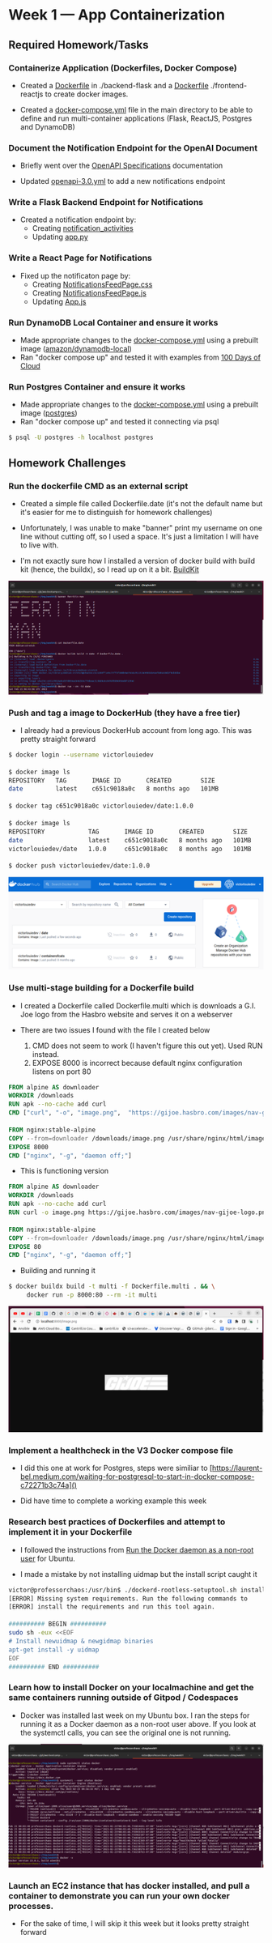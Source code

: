 # Week 1 — App Containerization

## Required Homework/Tasks

### Containerize Application (Dockerfiles, Docker Compose)

- Created a [Dockerfile](../backend-flask/Dockerfile) in ./backend-flask and a [Dockerfile](../frontend-react-js/Dockerfile) ./frontend-reactjs to create docker images.

- Created a [docker-compose.yml](../docker-compose.yml) file in the main directory to be able to define and run multi-container applications (Flask, ReactJS, Postgres and DynamoDB)

### Document the Notification Endpoint for the OpenAI Document

- Briefly went over the [OpenAPI Specifications](https://spec.openapis.org/oas/latest.html) documentation  

- Updated [openapi-3.0.yml](../backend-flask/openapi-3.0.yml) to add a new notifications endpoint

### Write a Flask Backend Endpoint for Notifications

- Created a notification endpoint by:
    - Creating [notification_activities](../backend-flask/services/notifications_activities.py) 
    - Updating [app.py](../backend-flask/app.py)

### Write a React Page for Notifications

- Fixed up the notificaton page by:
    - Creating [NotificationsFeedPage.css](../frontend-react-js/src/pages/NotificationsFeedPage.css)
    - Creating [NotificationsFeedPage.js](../frontend-react-js/src/pages/NotificationsFeedPage.js)
    - Updating [App.js](../frontend-react-js/src/App.js)

### Run DynamoDB Local Container and ensure it works

- Made appropriate changes to the [docker-compose.yml](../docker-compose.yml) using a prebuilt image ([amazon/dynamodb-local](https://hub.docker.com/r/amazon/dynamodb-local))
- Ran "docker compose up" and tested it with examples from [100 Days of Cloud](https://github.com/100DaysOfCloud/challenge-dynamodb-local)

### Run Postgres Container and ensure it works

- Made appropriate changes to the [docker-compose.yml](../docker-compose.yml) using a prebuilt image ([postgres](https://hub.docker.com/_/postgres))
- Ran "docker compose up" and tested it connecting via psql

```bash
$ psql -U postgres -h localhost postgres
```


## Homework Challenges

### Run the dockerfile CMD as an external script

- Created a simple file called Dockerfile.date (it's not the default name but it's easier for me to distinguish for homework challenges)

- Unfortunately, I was unable to make "banner" print my username on one line without cutting off, so I used a space. It's just a limitation I will have to live with.

- I'm not exactly sure how I installed a version of docker build with build kit (hence, the buildx), so I read up on it a bit. [BuildKit](https://docs.docker.com/build/buildkit/)

![Dockerfile CMD](assets/week01/dockerfile_cmd.png)

### Push and tag a image to DockerHub (they have a free tier)

- I already had a previous DockerHub account from long ago.  This was pretty straight forward

```bash
$ docker login --username victorlouiedev

$ docker image ls
REPOSITORY   TAG       IMAGE ID       CREATED        SIZE
date         latest    c651c9018a0c   8 months ago   101MB

$ docker tag c651c9018a0c victorlouiedev/date:1.0.0

$ docker image ls
REPOSITORY            TAG       IMAGE ID       CREATED        SIZE
date                  latest    c651c9018a0c   8 months ago   101MB
victorlouiedev/date   1.0.0     c651c9018a0c   8 months ago   101MB

$ docker push victorlouiedev/date:1.0.0
```

![Dockerhub](assets/week01/dockerhub.png)

### Use multi-stage building for a Dockerfile build

- I created a Dockerfile called Dockerfile.multi which is downloads a G.I. Joe logo from the Hasbro website and serves it on a webserver

- There are two issues I found with the file I created below

    1. CMD does not seem to work (I haven't figure this out yet).  Used RUN instead.
    2. EXPOSE 8000 is incorrect because default nginx configuration listens on port 80 

```dockerfile
FROM alpine AS downloader
WORKDIR /downloads
RUN apk --no-cache add curl
CMD ["curl", "-o", "image.png",  "https://gijoe.hasbro.com/images/nav-gijoe-logo.png" ]

FROM nginx:stable-alpine
COPY --from=downloader /downloads/image.png /usr/share/nginx/html/image.png
EXPOSE 8000
CMD ["nginx", "-g", "daemon off;"]
```

- This is functioning version
```dockerfile
FROM alpine AS downloader
WORKDIR /downloads
RUN apk --no-cache add curl
RUN curl -o image.png https://gijoe.hasbro.com/images/nav-gijoe-logo.png

FROM nginx:stable-alpine
COPY --from=downloader /downloads/image.png /usr/share/nginx/html/image.png
EXPOSE 80
CMD ["nginx", "-g", "daemon off;"]
```

- Building and running it
```bash
$ docker buildx build -t multi -f Dockerfile.multi . && \
     docker run -p 8000:80 --rm -it multi
```

![](assets/week01/go_joe.png)

### Implement a healthcheck in the V3 Docker compose file

- I did this one at work for Postgres, steps were similiar to [https://laurent-bel.medium.com/waiting-for-postgresql-to-start-in-docker-compose-c72271b3c74a]()

- Did have time to complete a working example this week

### Research best practices of Dockerfiles and attempt to implement it in your Dockerfile

- I followed the instructions from [Run the Docker daemon as a non-root user](https://docs.docker.com/engine/security/rootless/) for Ubuntu.

- I made a mistake by not installing uidmap but the install script caught it
```bash
victor@professorchaos:/usr/bin$ ./dockerd-rootless-setuptool.sh install
[ERROR] Missing system requirements. Run the following commands to
[ERROR] install the requirements and run this tool again.

########## BEGIN ##########
sudo sh -eux <<EOF
# Install newuidmap & newgidmap binaries
apt-get install -y uidmap
EOF
########## END ##########
```

### Learn how to install Docker on your localmachine and get the same containers running outside of Gitpod / Codespaces

- Docker was installed last week on my Ubuntu box.  I ran the steps for running it as a Docker daemon as a non-root user above.  If you look at the systemctl calls, you can see the original one is not running.

![Docker install](assets/week01/docker_install.png)

### Launch an EC2 instance that has docker installed, and pull a container to demonstrate you can run your own docker processes. 

- For the sake of time, I will skip it this week but it looks pretty straight forward